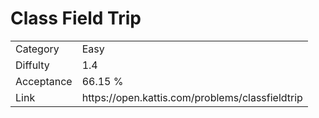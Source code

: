 # Class Field Trip

<table>
    <tr>
        <td>Category</td>
        <td>Easy</td>
    </tr>
    <tr>
        <td>Diffulty</td>
        <td>1.4</td>
    </tr>
    <tr>
        <td>Acceptance</td>
        <td>66.15 %</td>
    </tr>
    <tr>
        <td>Link</td>
        <td>https://open.kattis.com/problems/classfieldtrip</td>
    </tr>
</table>